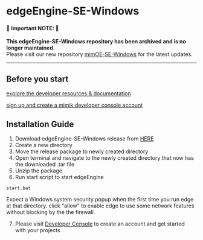 # edgeEngine-SE-Windows

#### 🚨 **Important NOTE:** 🚨
**This edgeEngine-SE-Windows repository has been archived and is no longer maintained.**  
Please visit our new repository [mimOE-SE-Windows](https://github.com/mimik-mimOE/mimOE-SE-Windows) for the latest updates.

---
## Before you start  

 
 [explore the developer resources & documentation](https://developer.mimik.com)
 
 [sign up and create a mimik developer console account](https://developer.mimik.com/console/create_account)
 


## Installation Guide


1. Download edgeEngine-SE-Windows release from [HERE](https://github.com/edgeEngine/edgeEngine-SE-Windows/releases)
2. Create a new directory
3. Move the release package to newly created directory 
4. Open terminal and navigate to the newly created directory that now has the downloaded .tar file
5. Unzip the package
6. Run start script to start edgeEngine
```
start.bat
```
Expect a Windows system security popup when the first time you run edge at that directory. click "allow" to enable edge to use some network features without blocking by the the firewall.

7. Please visit [Developer Console](https://developer.mimik.com/console/create_account) to create an account and get started with your projects
